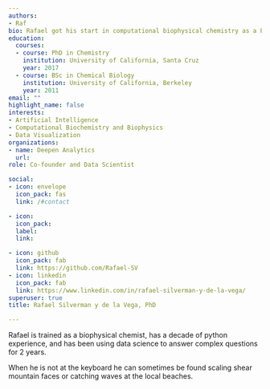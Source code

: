```yaml
---
authors:
- Raf
bio: Rafael got his start in computational biophysical chemistry as a PhD student at U.C. Santa Cruz. He has built a solid understanding of data science and machine learning on a foundation of python and Linux skills. Rafael spends his weekends climbing rocks and mountains with his family.
education:
  courses:
  - course: PhD in Chemistry
    institution: University of California, Santa Cruz
    year: 2017
  - course: BSc in Chemical Biology
    institution: University of California, Berkeley
    year: 2011
email: ""
highlight_name: false
interests:
- Artificial Intelligence
- Computational Biochemistry and Biophysics
- Data Visualization
organizations:
- name: Deepen Analytics
  url: 
role: Co-founder and Data Scientist

social:
- icon: envelope
  icon_pack: fas
  link: /#contact

- icon: 
  icon_pack: 
  label:
  link: 

- icon: github
  icon_pack: fab
  link: https://github.com/Rafael-SV
- icon: linkedin
  icon_pack: fab
  link: https://www.linkedin.com/in/rafael-silverman-y-de-la-vega/ 
superuser: true
title: Rafael Silverman y de la Vega, PhD

---
```


Rafael is trained as a biophysical chemist, has a decade of python experience, and has been using data science to answer complex questions for 2 years. 

When he is not at the keyboard he can sometimes be found scaling shear mountain faces or catching waves at the local beaches.




